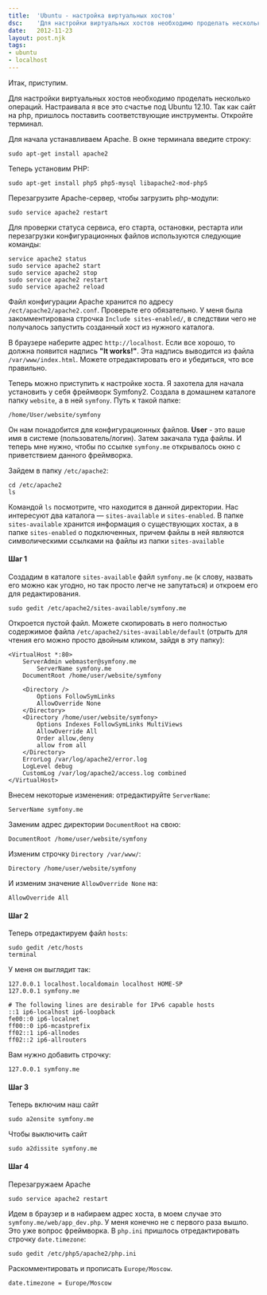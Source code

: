 ```yaml
---
title:  'Ubuntu - настройка виртуальных хостов'
dsc:    'Для настройки виртуальных хостов необходимо проделать несколько операций. Настраивала я все это счастье под Ubuntu 12.10. Так как сайт на php пришлось поставить соответствующие инструменты. Откройте терминал.'
date:   2012-11-23
layout: post.njk
tags:
- ubuntu
- localhost
---
```


Итак, приступим.

Для настройки виртуальных хостов необходимо проделать несколько операций. Настраивала я все это счастье под Ubuntu 12.10. Так как сайт на php, пришлось поставить соответствующие инструменты. Откройте терминал.

Для начала устанавливаем Apache. В окне терминала введите строку:

```terminal
sudo apt-get install apache2
```

Теперь установим PHP:

```terminal
sudo apt-get install php5 php5-mysql libapache2-mod-php5
```

Перезагрузите Apache-сервер, чтобы загрузить php-модули:

```terminal
sudo service apache2 restart
```

Для проверки статуса сервиса, его старта, остановки, рестарта или перезагрузки конфигурационных файлов используются следующие команды:

```terminal
service apache2 status
sudo service apache2 start
sudo service apache2 stop
sudo service apache2 restart
sudo service apache2 reload
```

Файл конфигурации Apache хранится по адресу `/ect/apache2/apache2.conf`. Проверьте его обязательно. У меня была закомментирована строчка `Include sites-enabled/`, в следствии чего не получалось запустить созданный хост из нужного каталога.

В браузере наберите адрес `http://localhost`. Если все хорошо, то должна появится надпись **"It works!"**. Эта надпись выводится из файла `/var/www/index.html`. Можете отредактировать его и убедиться, что все правильно.

Теперь можно приступить к настройке хоста. Я захотела для начала установить у себя фреймворк Symfony2. Создала в домашнем каталоге папку `website`, а в ней `symfony`. Путь к такой папке:

```terminal
/home/User/website/symfony
```

Он нам понадобится для конфигурационных файлов. **User** - это ваше имя в системе (пользователь/логин). Затем закачала туда файлы. И теперь мне нужно, чтобы по ссылке `symfony.me` открывалось окно с приветствием данного фреймворка.

Зайдем в папку `/etc/apache2`:

```terminal
cd /etc/apache2
ls
```

Командой `ls` посмотрите, что находится в данной директории. Нас интересуют два каталога — `sites-available` и `sites-enabled`. В папке `sites-available` хранится информация о существующих хостах, а в папке `sites-enabled` о подключенных, причем файлы в ней являются символическими ссылками на файлы из папки `sites-available`

#### Шаг 1
Создадим в каталоге `sites-available` файл `symfony.me` (к слову, назвать его можно как угодно, но так просто легче не запутаться) и откроем его для редактирования.

```terminal
sudo gedit /etc/apache2/sites-available/symfony.me
```

Откроется пустой файл. Можете скопировать в него полностью содержимое файла `/etc/apache2/sites-available/default` (отрыть для чтения его можно просто двойным кликом, зайдя в эту папку):

```terminal
<VirtualHost *:80>
	ServerAdmin webmaster@symfony.me
        ServerName symfony.me
	DocumentRoot /home/user/website/symfony
        
	<Directory />
		Options FollowSymLinks
		AllowOverride None
	</Directory>
	<Directory /home/user/website/symfony>
		Options Indexes FollowSymLinks MultiViews
		AllowOverride All
		Order allow,deny
		allow from all
	</Directory>
	ErrorLog /var/log/apache2/error.log
	LogLevel debug
	CustomLog /var/log/apache2/access.log combined
</VirtualHost>
```

Внесем некоторые изменения: отредактируйте `ServerName`:

```terminal
ServerName symfony.me
```

Заменим адрес директории `DocumentRoot` на свою:

```terminal
DocumentRoot /home/user/website/symfony
```

Изменим строчку `Directory /var/www/`:

```terminal
Directory /home/user/website/symfony
```

И изменим значение `AllowOverride None` на:

```terminal
AllowOverride All
```

#### Шаг 2
Теперь отредактируем файл `hosts`:

```terminal
sudo gedit /etc/hosts
terminal
```

У меня он выглядит так:

```terminal
127.0.0.1 localhost.localdomain localhost HOME-SP
127.0.0.1 symfony.me 

# The following lines are desirable for IPv6 capable hosts
::1 ip6-localhost ip6-loopback
fe00::0 ip6-localnet
ff00::0 ip6-mcastprefix
ff02::1 ip6-allnodes
ff02::2 ip6-allrouters
```

Вам нужно добавить строчку:

```terminal
127.0.0.1 symfony.me
```

#### Шаг 3
Теперь включим наш сайт

```terminal
sudo a2ensite symfony.me
```

Чтобы выключить сайт

```terminal
sudo a2dissite symfony.me
```

#### Шаг 4
Перезагружаем Apache

```terminal
sudo service apache2 restart
```

Идем в браузер и в набираем адрес хоста, в моем случае это `symfony.me/web/app_dev.php`. У меня конечно не с первого раза вышло. Это уже вопрос фреймворка. В `php.ini` пришлось отредактировать строчку `date.timezone`:

```terminal
sudo gedit /etc/php5/apache2/php.ini
```

Раскомментировать и прописать `Europe/Moscow`.

```terminal
date.timezone = Europe/Moscow
```